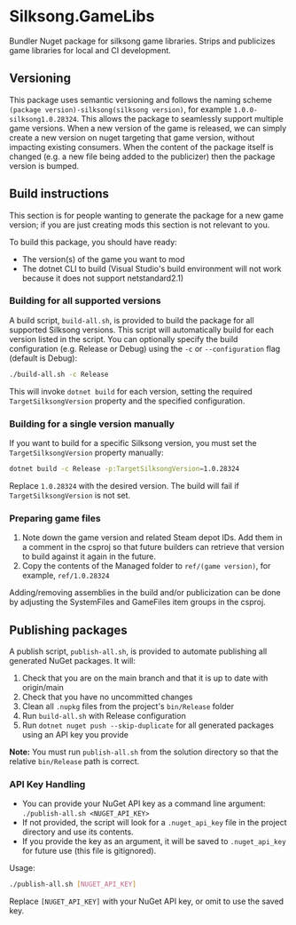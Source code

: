 ﻿# Silksong.GameLibs

Bundler Nuget package for silksong game libraries. Strips and publicizes game libraries for local and CI development.

## Versioning

This package uses semantic versioning and follows the naming scheme `(package version)-silksong(silksong version)`, for example
`1.0.0-silksong1.0.28324`. This allows the package to seamlessly support multiple game versions. When a new version of the game
is released, we can simply create a new version on nuget targeting that game version, without impacting existing consumers. When
the content of the package itself is changed (e.g. a new file being added to the publicizer) then the package version is bumped.

## Build instructions

This section is for people wanting to generate the package for a new game version; if you are just creating mods this section is not relevant
to you.

To build this package, you should have ready:

- The version(s) of the game you want to mod
- The dotnet CLI to build (Visual Studio's build environment will not work because it does not support netstandard2.1)

### Building for all supported versions

A build script, `build-all.sh`, is provided to build the package for all supported Silksong versions. This script will automatically build for each version listed in the script. You can optionally specify the build configuration (e.g. Release or Debug) using the `-c` or `--configuration` flag (default is Debug):

```sh
./build-all.sh -c Release
```

This will invoke `dotnet build` for each version, setting the required `TargetSilksongVersion` property and the specified configuration.

### Building for a single version manually

If you want to build for a specific Silksong version, you must set the `TargetSilksongVersion` property manually:

```sh
dotnet build -c Release -p:TargetSilksongVersion=1.0.28324
```

Replace `1.0.28324` with the desired version. The build will fail if `TargetSilksongVersion` is not set.

### Preparing game files

1. Note down the game version and related Steam depot IDs. Add them in a comment in the csproj so that future builders can
   retrieve that version to build against it again in the future.
2. Copy the contents of the Managed folder to `ref/(game version)`, for example, `ref/1.0.28324`

Adding/removing assemblies in the build and/or publicization can be done by adjusting the SystemFiles and GameFiles item groups
in the csproj.

## Publishing packages

A publish script, `publish-all.sh`, is provided to automate publishing all generated NuGet packages. It will:

1. Check that you are on the main branch and that it is up to date with origin/main
2. Check that you have no uncommitted changes
3. Clean all `.nupkg` files from the project's `bin/Release` folder
4. Run `build-all.sh` with Release configuration
5. Run `dotnet nuget push --skip-duplicate` for all generated packages using an API key you provide

**Note:** You must run `publish-all.sh` from the solution directory so that the relative `bin/Release` path is correct.

### API Key Handling

- You can provide your NuGet API key as a command line argument: `./publish-all.sh <NUGET_API_KEY>`
- If not provided, the script will look for a `.nuget_api_key` file in the project directory and use its contents.
- If you provide the key as an argument, it will be saved to `.nuget_api_key` for future use (this file is gitignored).

Usage:

```sh
./publish-all.sh [NUGET_API_KEY]
```

Replace `[NUGET_API_KEY]` with your NuGet API key, or omit to use the saved key.